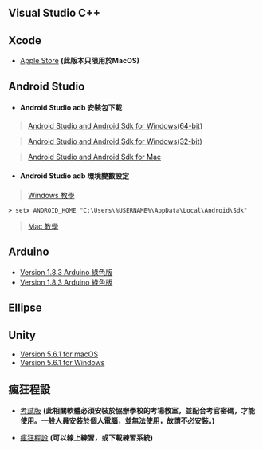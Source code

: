## Visual Studio C++


## Xcode

* [Apple Store](https://itunes.apple.com/tw/app/xcode/id497799835?l=zh&mt=12) **(此版本只限用於MacOS)**

## Android Studio

 * #### Android Studio adb 安裝包下載

> [Android Studio and Android Sdk for Windows(64-bit)](https://dl.google.com/dl/android/studio/install/2.3.3.0/android-studio-bundle-162.4069837-windows.exe)

> [Android Studio and Android Sdk for Windows(32-bit)](https://dl.google.com/dl/android/studio/ide-zips/2.3.3.0/android-studio-ide-162.4069837-windows32.zip)

> [Android Studio and Android Sdk for Mac](https://dl.google.com/dl/android/studio/install/2.3.3.0/android-studio-ide-162.4069837-mac.dmg)

* #### Android Studio adb 環境變數設定

> [Windows 教學]()

  ```
  > setx ANDROID_HOME "C:\Users\%USERNAME%\AppData\Local\Android\Sdk"
  ```

> [Mac 教學]()

## Arduino

* [Version 1.8.3 Arduino 綠色版](http://140.138.147.37/SoftWare/arduino-1.8.3-windows.exe)
* [Version 1.8.3 Arduino 綠色版](http://140.138.147.37/SoftWare/arduino-1.8.3-windows.zip)

## Ellipse



## Unity

* [Version 5.6.1 for macOS](https://store.unity.com/download/thank-you?thank-you=personal&os=win&nid=292)
* [Version 5.6.1 for Windows](https://store.unity.com/download/thank-you?thank-you=personal&os=osx&nid=292)

## 瘋狂程設

* [考試版](https://cpe.cse.nsysu.edu.tw/doc/setup/setup.exe) **(此相關軟體必須安裝於協辦學校的考場教室，並配合考官密碼，才能使用。一般人員安裝於個人電腦，並無法使用，故請不必安裝。)**

* [瘋狂程設](http://coding-frenzy.arping.me/sites/coding-frenzy.arping.me/CodingFrenzy@coding-frenzy.arping.me.zip) **(可以線上練習，或下載練習系統)**